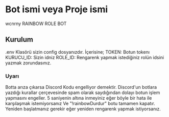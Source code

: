 # Bot ismi veya Proje ismi

wcnrny RAINBOW ROLE BOT


## Kurulum

.env Klasörü sizin config dosyanızdır.
İçerisine;
TOKEN: Botun tokenı
KURUCU_ID: Sizin idniz
ROLE_ID: Rengarenk yapmak istediğiniz rolün idsini yazmak zorundasınız.

### Uyarı
Botta arıza çıkarsa Discord Kodu engelliyor demektir.
Discord'un botlara yazdığı kurallar çerçevesinde spam olarak saydığından dolayı botun işlem yapmasını engeller.
5 saniyenin altına inmeyiniz eğer böyle bir hata ile karşılaşmak istemiyorsanız
Ve "!rainbowDurdur" botu tamamen kapatır. Yeniden başlatmanız gerekir eğer yeniden rengarenk yapmak istiyorsanız.